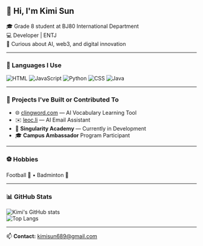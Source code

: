 ## 👋 Hi, I'm Kimi Sun  

🎓 Grade 8 student at BJ80 International Department  
💻 Developer | ENTJ  
🚀 Curious about AI, web3, and digital innovation  

---

### 🧩 Languages I Use  
![HTML](https://img.shields.io/badge/HTML--orange?style=for-the-badge&logo=html5&logoColor=white)
![JavaScript](https://img.shields.io/badge/JavaScript--yellow?style=for-the-badge&logo=javascript&logoColor=black)
![Python](https://img.shields.io/badge/Python--blue?style=for-the-badge&logo=python&logoColor=white)
![CSS](https://img.shields.io/badge/CSS--1572B6?style=for-the-badge&logo=css3&logoColor=white)
![Java](https://img.shields.io/badge/Java--red?style=for-the-badge&logo=openjdk&logoColor=white)

---

### 🚀 Projects I've Built or Contributed To  
- 🌐 [clingword.com](https://clingword.com) — AI Vocabulary Learning Tool  
- ✉️ [leoc.li](https://leoc.li) — AI Email Assistant  
- 🧠 **Singularity Academy** — Currently in Development  
- 🎓 **Campus Ambassador** Program Participant  

---

### ⚽️ Hobbies  
Football 🥅 • Badminton 🏸  

---

### 📊 GitHub Stats  
![Kimi's GitHub stats](https://github-readme-stats.vercel.app/api?username=Kimisun689&show_icons=true&theme=radical)  
![Top Langs](https://github-readme-stats.vercel.app/api/top-langs/?username=Unknownuserfrommars&layout=compact&theme=radical)

---

📫 **Contact:** [kimisun689@gmail.com](mailto:kimisun689@gmail.com)
